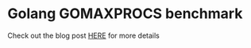 # Golang GOMAXPROCS benchmark

Check out the blog post [HERE](https://blog.esc.sh/golang-performance-penalty-in-kubernetes/) for more details
